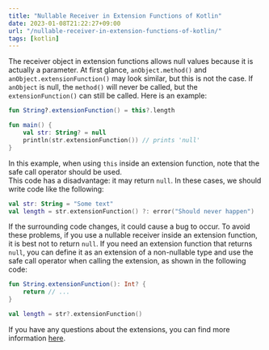 ```yaml
---
title: "Nullable Receiver in Extension Functions of Kotlin"
date: 2023-01-08T21:22:27+09:00
url: "/nullable-receiver-in-extension-functions-of-kotlin/"
tags: [kotlin]
---
```


The receiver object in extension functions allows null values because it is actually a parameter. At first glance, `anObject.method()` and `anObject.extensionFunction()` may look similar, but this is not the case. If `anObject` is null, the `method()` will never be called, but the `extensionFunction()` can still be called. Here is an example:

```kotlin
fun String?.extensionFunction() = this?.length

fun main() {
    val str: String? = null
    println(str.extensionFunction()) // prints 'null'
}
```

In this example, when using `this` inside an extension function, note that the safe call operator should be used.   
This code has a disadvantage: it may return `null`. In these cases, we should write code like the following:

```kotlin
val str: String = "Some text"
val length = str.extensionFunction() ?: error("Should never happen")
```

If the surrounding code changes, it could cause a bug to occur.
To avoid these problems, if you use a nullable receiver inside an extension function, it is best not to return `null`.
If you need an extension function that returns `null`, you can define it as an extension of a non-nullable type and use the safe call operator when calling the extension, as shown in the following code:

```kotlin
fun String.extensionFunction(): Int? {
    return // ...
}

val length = str?.extensionFunction()
```

If you have any questions about the extensions, you can find more information [here](https://kotlinlang.org/docs/extensions.html).
